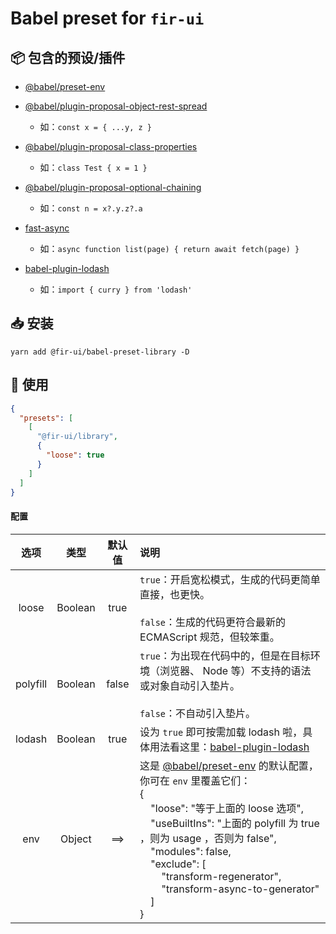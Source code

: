 # Babel preset for `fir-ui`

## 📦 包含的预设/插件
- [@babel/preset-env](https://github.com/babel/babel/tree/master/packages/babel-preset-env)

- [@babel/plugin-proposal-object-rest-spread](https://github.com/babel/babel/tree/master/packages/babel-plugin-proposal-object-rest-spread)
  - 如：`const x = { ...y, z }`

- [@babel/plugin-proposal-class-properties](https://github.com/babel/babel/tree/master/packages/babel-plugin-proposal-class-properties)
  - 如：`class Test { x = 1 }`

- [@babel/plugin-proposal-optional-chaining](https://github.com/babel/babel/tree/master/packages/babel-plugin-proposal-optional-chaining)
  - 如：`const n = x?.y.z?.a`

- [fast-async](https://github.com/MatAtBread/fast-async)
  - 如：`async function list(page) { return await fetch(page) }`

- [babel-plugin-lodash](https://github.com/lodash/babel-plugin-lodash)
  - 如：`import { curry } from 'lodash'`


## 📥 安装
```shell
yarn add @fir-ui/babel-preset-library -D
```


## 🔧 使用
```json
{
  "presets": [
    [
      "@fir-ui/library",
      {
        "loose": true
      }
    ]
  ]
}
```
#### 配置
选项  |  类型  | 默认值 | 说明
:---: | :---: | :---: | :----
loose | Boolean | true | `true`：开启宽松模式，生成的代码更简单直接，也更快。<br /><br />`false`：生成的代码更符合最新的 ECMAScript 规范，但较笨重。
polyfill | Boolean | false | `true`：为出现在代码中的，但是在目标环境（浏览器、 Node 等）不支持的语法或对象自动引入垫片。<br /><br />`false`：不自动引入垫片。
lodash | Boolean | true | 设为 `true` 即可按需加载 lodash 啦，具体用法看这里：[babel-plugin-lodash](https://github.com/lodash/babel-plugin-lodash)
env | Object | ==> | 这是 [@babel/preset-env](https://github.com/babel/babel/tree/master/packages/babel-preset-env) 的默认配置，你可在 `env` 里覆盖它们：<br />{<!--DONT-REMOVE:eyBsb29zZTogJ+etieS6juS4iumdoueahCBsb29zZSDpgInpobknLCB1c2VCdWlsdEluczogJ+S4iumdoueahCBwb2x5ZmlsbCDkuLogdHJ1ZSDvvIzliJnkuLogdXNhZ2Ug77yM5ZCm5YiZ5Li6IGZhbHNlJywgbW9kdWxlczogZmFsc2UsIGV4Y2x1ZGU6IFsndHJhbnNmb3JtLXJlZ2VuZXJhdG9yJywgJ3RyYW5zZm9ybS1hc3luYy10by1nZW5lcmF0b3InXSB9--><br />&nbsp;&nbsp;&nbsp;&nbsp;"loose": "等于上面的 loose 选项",<br />&nbsp;&nbsp;&nbsp;&nbsp;"useBuiltIns": "上面的 polyfill 为 true ，则为 usage ，否则为 false",<br />&nbsp;&nbsp;&nbsp;&nbsp;"modules": false,<br />&nbsp;&nbsp;&nbsp;&nbsp;"exclude": [<br />&nbsp;&nbsp;&nbsp;&nbsp;&nbsp;&nbsp;&nbsp;&nbsp;"transform-regenerator",<br />&nbsp;&nbsp;&nbsp;&nbsp;&nbsp;&nbsp;&nbsp;&nbsp;"transform-async-to-generator"<br />&nbsp;&nbsp;&nbsp;&nbsp;]<br />}
